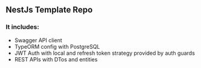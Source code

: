 ## NestJs Template Repo

### It includes:
- Swagger API client
- TypeORM config with PostgreSQL
- JWT Auth with local and refresh token strategy provided by auth guards
- REST APIs with DTos and entities
